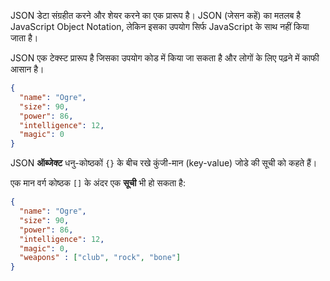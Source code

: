 JSON डेटा संग्रहीत करने और शेयर करने का एक प्रारूप है। JSON (जेसन कहें) का मतलब है JavaScript Object Notation, लेकिन इसका उपयोग सिर्फ JavaScript के साथ नहीं किया जाता है।

JSON एक टेक्स्ट प्रारूप है जिसका उपयोग कोड में किया जा सकता है और लोगों के लिए पढ़ने में काफी आसान है।

```json
{
  "name": "Ogre",
  "size": 90,
  "power": 86,
  "intelligence": 12,
  "magic": 0
}
```

JSON **ऑब्जेक्ट** धनु-कोष्ठकों `{}` के बीच रखे कुंजी-मान​ (key-value) जोडे की सूची को कहते हैं।

एक मान वर्ग कोष्ठक `[]` के अंदर एक **सूची** भी हो सकता है:

```json
{
  "name": "Ogre",
  "size": 90,
  "power": 86,
  "intelligence": 12,
  "magic": 0,
  "weapons" : ["club", "rock", "bone"]
}
```
